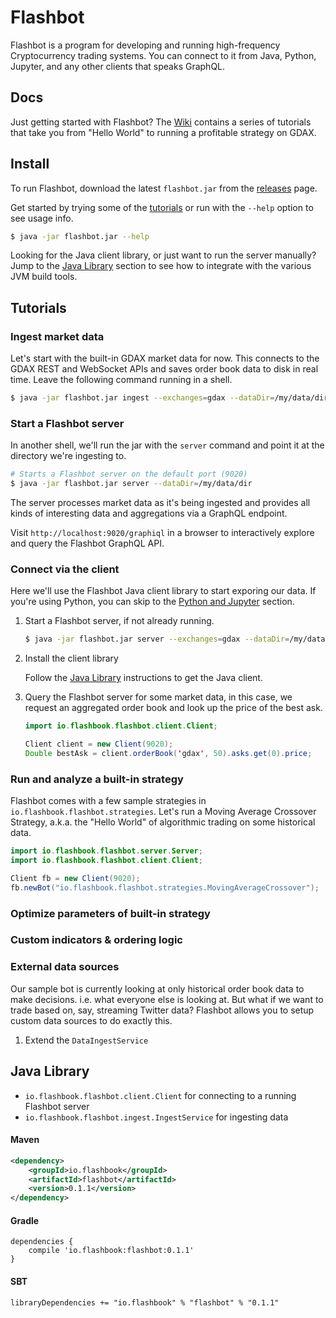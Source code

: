 # Flashbot

Flashbot is a program for developing and running high-frequency Cryptocurrency trading systems. You can connect to it from Java, Python, Jupyter, and any other clients that speaks GraphQL.

## Docs
Just getting started with Flashbot? The [Wiki](https://github.com/flashbook/flashbot/wiki) contains a series of tutorials that take you from "Hello World" to running a profitable strategy on GDAX.

## Install
To run Flashbot, download the latest `flashbot.jar` from the [releases](https://github.com/flashbook/flashbot/releases) page.

Get started by trying some of the [tutorials](https://github.com/flashbook/flashbot#tutorials) or run with the `--help` option to see usage info.
```bash
$ java -jar flashbot.jar --help
```

Looking for the Java client library, or just want to run the server manually? Jump to the [Java Library](https://github.com/flashbook/flashbot#java-library) section to see how to integrate with the various JVM build tools.

## Tutorials

### Ingest market data
Let's start with the built-in GDAX market data for now. This connects to the GDAX REST and WebSocket APIs and saves order book data to disk in real time. Leave the following command running in a shell.
```bash
$ java -jar flashbot.jar ingest --exchanges=gdax --dataDir=/my/data/dir
```

### Start a Flashbot server
In another shell, we'll run the jar with the `server` command and point it at the directory we're ingesting to.
```bash
# Starts a Flashbot server on the default port (9020)
$ java -jar flashbot.jar server --dataDir=/my/data/dir
```

The server processes market data as it's being ingested and provides all kinds of interesting data and aggregations via a GraphQL endpoint.

Visit `http://localhost:9020/graphiql` in a browser to interactively explore and query the Flashbot GraphQL API.

### Connect via the client
Here we'll use the Flashbot Java client library to start exporing our data. If you're using Python, you can skip to the [Python and Jupyter](https://github.com/flashbook/flashbot#python-and-jupyter) section.

1. Start a Flashbot server, if not already running.
    ```bash
    $ java -jar flashbot.jar server --exchanges=gdax --dataDir=/my/data/dir
    ```

2. Install the client library
    
    Follow the [Java Library](https://github.com/flashbook/flashbot#java-library) instructions to get the Java client.

3. Query the Flashbot server for some market data, in this case, we request an aggregated order book and look up the price of the best ask.

    ```java
    import io.flashbook.flashbot.client.Client;
    
    Client client = new Client(9020);
    Double bestAsk = client.orderBook('gdax', 50).asks.get(0).price;
    ```

### Run and analyze a built-in strategy
Flashbot comes with a few sample strategies in `io.flashbook.flashbot.strategies`. Let's run a Moving Average Crossover Strategy, a.k.a. the "Hello World" of algorithmic trading on some historical data.

```java
import io.flashbook.flashbot.server.Server;
import io.flashbook.flashbot.client.Client;

Client fb = new Client(9020);
fb.newBot("io.flashbook.flashbot.strategies.MovingAverageCrossover");
```

### Optimize parameters of built-in strategy

### Custom indicators & ordering logic

### External data sources
Our sample bot is currently looking at only historical order book data to make decisions. i.e. what everyone else is looking at. But what if we want to trade based on, say, streaming Twitter data? Flashbot allows you to setup custom data sources to do exactly this.

1. Extend the `DataIngestService`

## Java Library
- `io.flashbook.flashbot.client.Client` for connecting to a running Flashbot server
- `io.flashbook.flashbot.ingest.IngestService` for ingesting data

#### Maven
```xml
<dependency>
    <groupId>io.flashbook</groupId>
    <artifactId>flashbot</artifactId>
    <version>0.1.1</version>
</dependency>
```

#### Gradle
```
dependencies {
    compile 'io.flashbook:flashbot:0.1.1'
}
```

#### SBT
```
libraryDependencies += "io.flashbook" % "flashbot" % "0.1.1"
```

